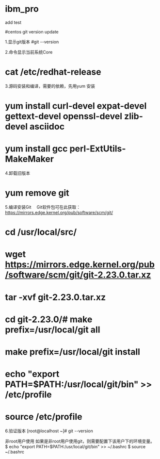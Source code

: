 # ibm_pro
add test

#centos git version update

1.显示git版本
#git --version

2.命令显示当前系统Core
# cat /etc/redhat-release

3.源码安装和编译，需要的依赖，先用yum 安装 

# yum install curl-devel expat-devel gettext-devel openssl-devel zlib-devel asciidoc
# yum install  gcc perl-ExtUtils-MakeMaker

4.卸载旧版本
# yum remove git

5.编译安装Git
　Git软件包可在此获取：https://mirrors.edge.kernel.org/pub/software/scm/git/
 # cd /usr/local/src/
 # wget https://mirrors.edge.kernel.org/pub/software/scm/git/git-2.23.0.tar.xz
 # tar -xvf git-2.23.0.tar.xz
 # cd git-2.23.0/# make prefix=/usr/local/git all
 # make prefix=/usr/local/git install
 # echo "export PATH=$PATH:/usr/local/git/bin" >> /etc/profile
 # source /etc/profile
 
 6.验证版本
 [root@localhost ~]# git --version
 
 非root用户使用
 如果是非root用户使用git，则需要配置下该用户下的环境变量。
$ echo "export PATH=$PATH:/usr/local/git/bin" >> ~/.bashrc
$ source ~/.bashrc
